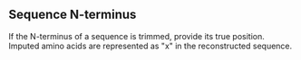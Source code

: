 ## Sequence N-terminus

If the N-terminus of a sequence is trimmed, provide its true position. Imputed amino acids are represented as "x" in the reconstructed sequence.   